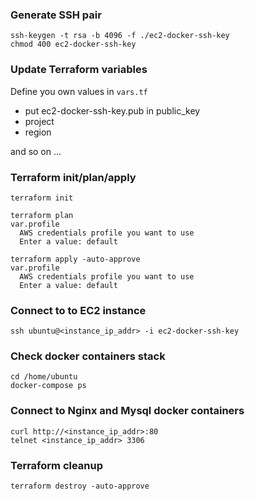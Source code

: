 ### Generate SSH pair
```
ssh-keygen -t rsa -b 4096 -f ./ec2-docker-ssh-key
chmod 400 ec2-docker-ssh-key
```

### Update Terraform variables
Define you own values in `vars.tf`
- put ec2-docker-ssh-key.pub in public_key
- project
- region

and so on ...

### Terraform init/plan/apply
```
terraform init

terraform plan
var.profile
  AWS credentials profile you want to use
  Enter a value: default

terraform apply -auto-approve
var.profile
  AWS credentials profile you want to use
  Enter a value: default
```

### Connect to to EC2 instance
```
ssh ubuntu@<instance_ip_addr> -i ec2-docker-ssh-key
```

### Check docker containers stack
```
cd /home/ubuntu
docker-compose ps
```

### Connect to Nginx and Mysql docker containers
```
curl http://<instance_ip_addr>:80
telnet <instance_ip_addr> 3306
```

### Terraform cleanup
```
terraform destroy -auto-approve
```

